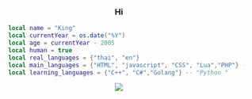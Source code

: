 <h3 align="center">Hi</h3>

```lua
    local name = "King"
    local currentYear = os.date("%Y")
    local age = currentYear - 2005
    local human = true
    local real_languages = {"thai", "en"}
    local main_languages = {"HTML", "javascript", "CSS", "Lua","PHP"} -- , "typescript"
    local learning_languages = {"C++", "C#","Golang"} -- "Python "

```
<p align="center">
   <img align="center" src="[https://github-readme-stats.vercel.app/api?username=Larinax999&show_icons=true&bg_color=30,e96443,904e95&title_color=fff&text_color=fff](https://raw.githubusercontent.com/trinib/trinib/snake/github-contribution-grid-snake-dark.svg)https://raw.githubusercontent.com/trinib/trinib/snake/github-contribution-grid-snake-dark.svg"/>
</p>

